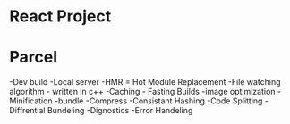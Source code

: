 # React Project

# Parcel
-Dev build
-Local server
-HMR = Hot Module Replacement
-File watching algorithm - written in c++
-Caching - Fasting Builds
-image optimization
-Minification
-bundle
-Compress
-Consistant Hashing
-Code Splitting
-Diffrential Bundeling
-Dignostics
-Error Handeling 